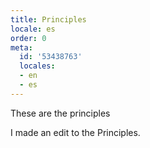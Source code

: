 ```yaml
---
title: Principles
locale: es
order: 0
meta:
  id: '53438763'
  locales:
  - en
  - es
---
```


These are the principles

I made an edit to the Principles.